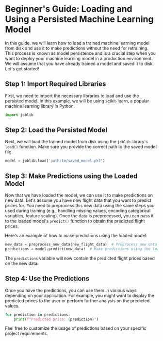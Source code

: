 # Beginner's Guide: Loading and Using a Persisted Machine Learning Model

In this guide, we will learn how to load a trained machine learning model from disk and use it to make predictions without the need for retraining. This process is known as model persistence and is a crucial step when you want to deploy your machine learning model in a production environment. We will assume that you have already trained a model and saved it to disk. Let's get started!

## Step 1: Import Required Libraries

First, we need to import the necessary libraries to load and use the persisted model. In this example, we will be using scikit-learn, a popular machine learning library in Python.

```python
import joblib
```

## Step 2: Load the Persisted Model

Next, we will load the trained model from disk using the `joblib` library's `load()` function. Make sure you provide the correct path to the saved model file.

```python
model = joblib.load('path/to/saved_model.pkl')
```

## Step 3: Make Predictions using the Loaded Model

Now that we have loaded the model, we can use it to make predictions on new data. Let's assume you have new flight data that you want to predict prices for. You need to preprocess this new data using the same steps you used during training (e.g., handling missing values, encoding categorical variables, feature scaling). Once the data is preprocessed, you can pass it to the loaded model's `predict()` function to obtain the predicted flight prices.

Here's an example of how to make predictions using the loaded model:

```python
new_data = preprocess_new_data(new_flight_data)  # Preprocess new data using the same steps as during training
predictions = model.predict(new_data)  # Make predictions using the loaded model
```

The `predictions` variable will now contain the predicted flight prices based on the new data.

## Step 4: Use the Predictions

Once you have the predictions, you can use them in various ways depending on your application. For example, you might want to display the predicted prices to the user or perform further analysis on the predicted values.

```python
for prediction in predictions:
    print(f"Predicted price: {prediction}")
```

Feel free to customize the usage of predictions based on your specific project requirements.

